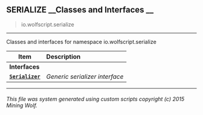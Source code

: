 ## SERIALIZE __Classes and Interfaces __

>io.wolfscript.serialize

---

Classes and interfaces for namespace io.wolfscript.serialize

Item | Description   
--- | :--- 
__Interfaces__|
__[`Serializer`](Serializer.md)__ | _Generic serializer interface_ 



---



###### This file was system generated using custom scripts copyright (c) 2015 Mining Wolf.
	

